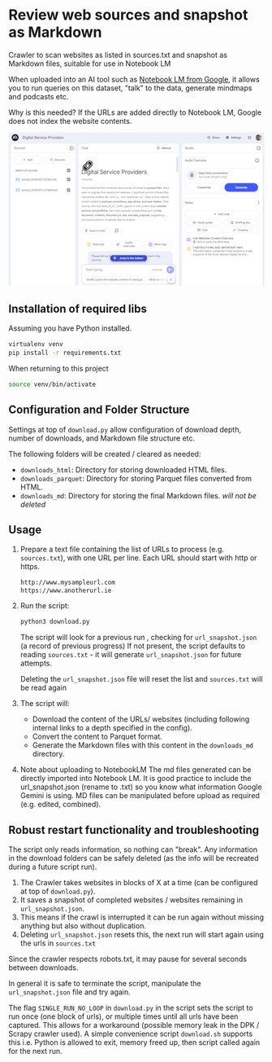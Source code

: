 # Review web sources and snapshot as Markdown 

Crawler to scan websites as listed in sources.txt and snapshot as Markdown files, suitable for use in Notebook LM

When uploaded into an AI tool such as [Notebook LM from Google](https://notebooklm.google/), it allows you to run queries on this dataset, "talk" to the data, generate mindmaps and podcasts etc. 

Why is this needed? If the URLs are added directly to Notebook LM, Google does not index the website contents.

![screenshot of notebook lm with using snapshot of data from selected websites](images/notebook-lm.png)

## Installation of required libs

Assuming you have Python installed.
   ```bash
   virtualenv venv
   pip install -r requirements.txt
   ```
When returning to this project
   ```bash
   source venv/bin/activate
   ```

## Configuration and Folder Structure

Settings at top of `download.py` allow configuration of download depth, number of downloads, and Markdown file structure etc. 

The following folders will be created / cleared as needed:

- `downloads_html`: Directory for storing downloaded HTML files.
- `downloads_parquet`: Directory for storing Parquet files converted from HTML.
- `downloads_md`: Directory for storing the final Markdown files. *will not be deleted*


## Usage

1. Prepare a text file containing the list of URLs to process (e.g. `sources.txt`), with one URL per line. Each URL should start with http or https.
   ``` text
   http://www.mysampleurl.com
   https://www.anotherurl.ie
   ```

2. Run the script:
   ```bash
   python3 download.py 
   ```
   The script will look for a previous run , checking for `url_snapshot.json` (a record of previous progress)
   If not present, the script defaults to reading `sources.txt` - it will generate `url_snapshot.json` for future attempts.

   Deleting the `url_snapshot.json` file will reset the list and `sources.txt` will be read again

3. The script will:
   - Download the content of the URLs/ websites (including following internal links to a depth specified in the config).
   - Convert the content to Parquet format.
   - Generate the Markdown files with this content in the `downloads_md` directory.

4. Note about uploading to NotebookLM
   The md files generated can be directly imported into Notebook LM.
   It is good practice to include the url_snapshot.json (rename to .txt) so you know what information Google Gemini is using.
   MD files can be manipulated before upload as required (e.g. edited, combined).

## Robust restart functionality and troubleshooting

The script only reads information, so nothing can "break". Any information in the download folders can be safely deleted (as the info will be recreated during a future script run).

1. The Crawler takes websites in blocks of X at a time (can be configured at top of `download.py`).
1. It saves a snapshot of completed websites / websites remaining in `url_snapshot.json`.
1. This means if the crawl is interrupted it can be run again without missing anything but also without duplication. 
1. Deleting `url_snapshot.json` resets this, the next run will start again using the urls in `sources.txt`

Since the crawler respects robots.txt, it may pause for several seconds between downloads.

In general it is safe to terminate the script, manipulate the `url_snapshot.json` file and try again.

The flag `SINGLE_RUN_NO_LOOP` in `download.py` in the script sets the script to run once (one block of urls), or multiple times until all urls have been captured. This allows for a workaround (possible memory leak in the DPK / Scrapy crawler used). A simple convenience script `download.sh` supports this i.e. Python is allowed to exit, memory freed up, then script called again for the next run.




